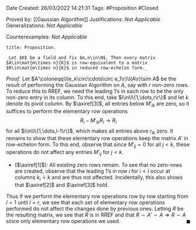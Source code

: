 <br />
<br />

Date Created: 26/03/2022 14:21:31
Tags: #Proposition #Closed 

Proved by: [[Gaussian Algorithm]]
Justifications: _Not Applicable_
Generalizations: _Not Applicable_

Counterexamples: _Not Applicable_

``` ad-Proposition
title: Proposition.

_Let $K$ be a field and fix $m,n\in\N$. Then every matrix $A\in\mat{m\times n}{K}$ is row-equivalent to a matrix $R\in\mat{m\times n}{K}$ in reduced row-echelon form._

```

_Proof_. Let $A'\coloneqq\l(e_k\circ\cdots\circ e_1\r)\l(A\r)\sim A$ be the result of performing the Gaussian Algorithm on $A$, say with $r$ non-zero rows. To reduce this to RREF, we need the leading $1\textrm{'}$s in each row to be the only non-zero entry in its column. To this end, take $l\in\l\{1,\dots,r\r\}$ and let $k$ denote its pivot column. By $\axiref[3]$, all entries below $M'_{lk}$ are zero, so it suffices to perform the elementary row operations
$$\begin{equation}
    R_i-M'_{ik}R_l\to R_i
\end{equation}$$
for all $i\in\l\{1,\dots,l-1\r\}$, which makes all entries above $r_{lk}$ zero. It remains to show that these elementary row operations keep the matrix $A'$ in row-echelon form. To this end, observe that since $M'_{lj}=0$ for all $j<k$, these operations do not affect any entries $M'_{ij}$ for $j<k$.
* ($\axiref[1]$): All existing zero rows remain. To see that no zero-rows are created, observe that the leading $1\textrm{'}$s in row $i$ for $i<l$ occur at columns $k_i<k$ and are thus not affected. Incidentally, this also shows that $\axiref[2]$ and $\axiref[3]$ hold.

Thus if we perform the elementary row operations row by row starting from $l=1$ until $l=r$, we see that each set of elementary row operations performed do not affect the changes done by previous ones. Letting $R$ be the resulting matrix, we see that $R$ is in RREF and that $R\sim A'\sim A\Rightarrow R\sim A$ since only elementary row operations we used.<span style="float:right;">$\blacksquare$</span>
